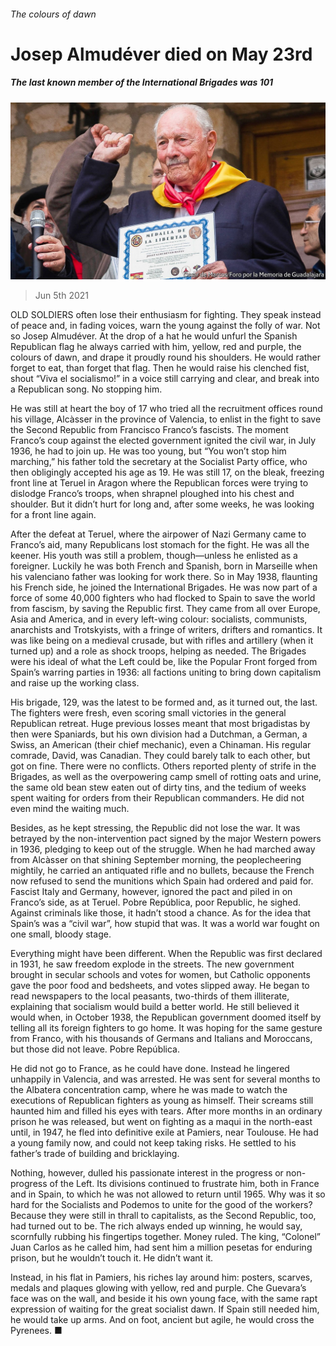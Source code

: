 ###### The colours of dawn

# Josep Almudéver died on May 23rd 

##### The last known member of the International Brigades was 101 

![image](images/20210605_OBP001_0.jpg) 

> Jun 5th 2021 

OLD SOLDIERS often lose their enthusiasm for fighting. They speak instead of peace and, in fading voices, warn the young against the folly of war. Not so Josep Almudéver. At the drop of a hat he would unfurl the Spanish Republican flag he always carried with him, yellow, red and purple, the colours of dawn, and drape it proudly round his shoulders. He would rather forget to eat, than forget that flag. Then he would raise his clenched fist, shout “Viva el socialismo!” in a voice still carrying and clear, and break into a Republican song. No stopping him.

He was still at heart the boy of 17 who tried all the recruitment offices round his village, Alcàsser in the province of Valencia, to enlist in the fight to save the Second Republic from Francisco Franco’s fascists. The moment Franco’s coup against the elected government ignited the civil war, in July 1936, he had to join up. He was too young, but “You won’t stop him marching,” his father told the secretary at the Socialist Party office, who then obligingly accepted his age as 19. He was still 17, on the bleak, freezing front line at Teruel in Aragon where the Republican forces were trying to dislodge Franco’s troops, when shrapnel ploughed into his chest and shoulder. But it didn’t hurt for long and, after some weeks, he was looking for a front line again.


After the defeat at Teruel, where the airpower of Nazi Germany came to Franco’s aid, many Republicans lost stomach for the fight. He was all the keener. His youth was still a problem, though—unless he enlisted as a foreigner. Luckily he was both French and Spanish, born in Marseille when his valenciano father was looking for work there. So in May 1938, flaunting his French side, he joined the International Brigades. He was now part of a force of some 40,000 fighters who had flocked to Spain to save the world from fascism, by saving the Republic first. They came from all over Europe, Asia and America, and in every left-wing colour: socialists, communists, anarchists and Trotskyists, with a fringe of writers, drifters and romantics. It was like being on a medieval crusade, but with rifles and artillery (when it turned up) and a role as shock troops, helping as needed. The Brigades were his ideal of what the Left could be, like the Popular Front forged from Spain’s warring parties in 1936: all factions uniting to bring down capitalism and raise up the working class.

His brigade, 129, was the latest to be formed and, as it turned out, the last. The fighters were fresh, even scoring small victories in the general Republican retreat. Huge previous losses meant that most brigadistas by then were Spaniards, but his own division had a Dutchman, a German, a Swiss, an American (their chief mechanic), even a Chinaman. His regular comrade, David, was Canadian. They could barely talk to each other, but got on fine. There were no conflicts. Others reported plenty of strife in the Brigades, as well as the overpowering camp smell of rotting oats and urine, the same old bean stew eaten out of dirty tins, and the tedium of weeks spent waiting for orders from their Republican commanders. He did not even mind the waiting much.

Besides, as he kept stressing, the Republic did not lose the war. It was betrayed by the non-intervention pact signed by the major Western powers in 1936, pledging to keep out of the struggle. When he had marched away from Alcàsser on that shining September morning, the peoplecheering mightily, he carried an antiquated rifle and no bullets, because the French now refused to send the munitions which Spain had ordered and paid for. Fascist Italy and Germany, however, ignored the pact and piled in on Franco’s side, as at Teruel. Pobre República, poor Republic, he sighed. Against criminals like those, it hadn’t stood a chance. As for the idea that Spain’s was a “civil war”, how stupid that was. It was a world war fought on one small, bloody stage.

Everything might have been different. When the Republic was first declared in 1931, he saw freedom explode in the streets. The new government brought in secular schools and votes for women, but Catholic opponents gave the poor food and bedsheets, and votes slipped away. He began to read newspapers to the local peasants, two-thirds of them illiterate, explaining that socialism would build a better world. He still believed it would when, in October 1938, the Republican government doomed itself by telling all its foreign fighters to go home. It was hoping for the same gesture from Franco, with his thousands of Germans and Italians and Moroccans, but those did not leave. Pobre República.

He did not go to France, as he could have done. Instead he lingered unhappily in Valencia, and was arrested. He was sent for several months to the Albatera concentration camp, where he was made to watch the executions of Republican fighters as young as himself. Their screams still haunted him and filled his eyes with tears. After more months in an ordinary prison he was released, but went on fighting as a maqui in the north-east until, in 1947, he fled into definitive exile at Pamiers, near Toulouse. He had a young family now, and could not keep taking risks. He settled to his father’s trade of building and bricklaying.

Nothing, however, dulled his passionate interest in the progress or non-progress of the Left. Its divisions continued to frustrate him, both in France and in Spain, to which he was not allowed to return until 1965. Why was it so hard for the Socialists and Podemos to unite for the good of the workers? Because they were still in thrall to capitalists, as the Second Republic, too, had turned out to be. The rich always ended up winning, he would say, scornfully rubbing his fingertips together. Money ruled. The king, “Colonel” Juan Carlos as he called him, had sent him a million pesetas for enduring prison, but he wouldn’t touch it. He didn’t want it.

Instead, in his flat in Pamiers, his riches lay around him: posters, scarves, medals and plaques glowing with yellow, red and purple. Che Guevara’s face was on the wall, and beside it his own young face, with the same rapt expression of waiting for the great socialist dawn. If Spain still needed him, he would take up arms. And on foot, ancient but agile, he would cross the Pyrenees. ■

